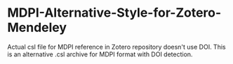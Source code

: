 # MDPI-Alternative-Style-for-Zotero-Mendeley
Actual csl file for MDPI reference in Zotero repository doesn't use DOI. This is an alternative .csl archive for MDPI format with DOI detection. 
